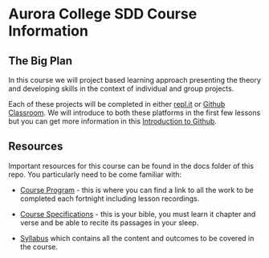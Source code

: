 # Aurora College SDD Course Information

## The Big Plan

In this course we will project based learning approach presenting the theory and developing skills in the context of individual and group projects.

Each of these projects will be completed in either [repl.it](https://repl.it/team/ACCodeMonkeys) or [Github Classroom](https://classroom.github.com/classrooms/76028261-aurora-college-sdd-2022-classroom). We will introduce to both these platforms in the first few lessons but you can get more information in this [Introduction to Github](https://github.com/Aurora-College-SDD-2022/Course-Information/blob/main/docs/github_intro.md).

## Resources

Important resources for this course can be found in the docs folder of this repo. You particularly need to be come familiar with:

* [Course Program](docs/course_program) - this is where you can find a link to all the work to be completed each fortnight including lesson recordings.

* [Course Specifications](docs/software-design-development-course-specs.pdf) - this is your bible, you must learn it chapter and verse and be able to recite its passages in your sleep.
* [Syllabus](docs/software-design-development-st6-syll-from2011.pdf) which contains all the content and outcomes to be covered in the course.


